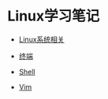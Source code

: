 # Linux学习笔记

- [Linux系统相关](https://github.com/winux404/note/blob/master/linux/03.os.md)

- [终端](https://github.com/winux404/note/blob/master/linux/01.terminal.md)

- [Shell](https://github.com/winux404/note/blob/master/linux/02.shell.md)

- [Vim](https://github.com/winux404/note/blob/master/linux/04.vim.md)